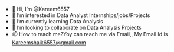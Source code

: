 - 👋 Hi, I’m @Kareem6557
- 👀 I’m interested in Data Analyst Internships/jobs/Projects
- 🌱 I’m currently learning Data Analysis
- 💞️ I’m looking to collaborate on Data Analysis Projects
- 📫 How to reach me?Yoy can reach me via Email,, My Email Id is Kareemshaik6557@gmail.com

<!---
Kareem6557/Kareem6557 is a ✨ special ✨ repository because its `README.md` (this file) appears on your GitHub profile.
You can click the Preview link to take a look at your changes.
--->
